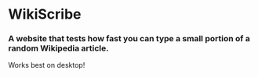# WikiScribe

### A website that tests how fast you can type a small portion of a random Wikipedia article.
Works best on desktop!
